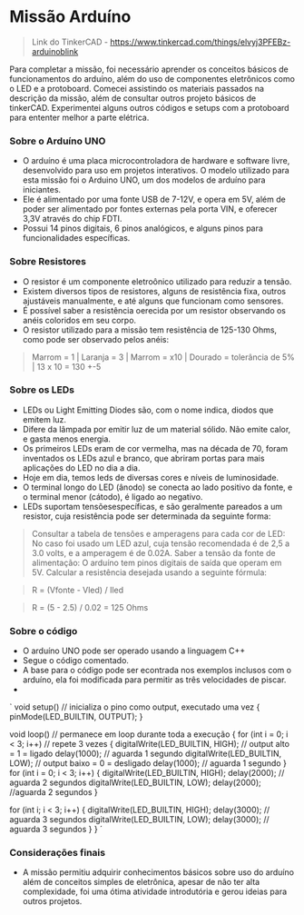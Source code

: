 # Missão Arduíno
> Link do TinkerCAD - https://www.tinkercad.com/things/elvyj3PFEBz-arduinoblink

Para completar a missão, foi necessário aprender os conceitos básicos de funcionamentos do arduíno, além do uso de componentes eletrônicos como o LED e a protoboard. Comecei assistindo os materiais passados na descrição da missão, além de consultar outros projeto básicos de tinkerCAD. Experimentei alguns outros códigos e setups com a protoboard para ententer melhor a parte elétrica.

### Sobre o Arduíno UNO
- O arduíno é uma placa microcontroladora de hardware  e software livre, desenvolvido para uso em projetos interativos. O modelo utilizado para esta missão foi o Arduino UNO, um dos modelos de arduíno para iniciantes.
- Ele é alimentado por uma fonte USB de 7-12V, e opera em 5V, além de poder ser alimentado por fontes externas pela porta VIN, e oferecer 3,3V através do chip FDTI.
- Possui 14 pinos digitais, 6 pinos analógicos, e alguns pinos para funcionalidades específicas.

### Sobre Resistores
- O resistor é um componente eletroônico utilizado para reduzir a tensão.
- Existem diversos tipos de resistores, alguns de resistência fixa, outros ajustáveis manualmente, e até alguns que funcionam como sensores.
- É possível saber a resistência oerecida por um resistor observando os anéis coloridos em seu corpo.
- O resistor utilizado para a missão tem resistência de 125-130 Ohms, como pode ser observado pelos anéis:
> Marrom = 1 | 
> Laranja = 3 | 
> Marrom = x10 | 
> Dourado = tolerância de 5% | 
> 13 x 10 = 130 +-5

### Sobre os LEDs
- LEDs ou Light Emitting Diodes são, com o nome indica, diodos que emitem luz.
- Difere da lâmpada por emitir luz de um material sólido. Não emite calor, e gasta menos energia.
- Os primeiros LEDs eram de cor vermelha, mas na década de 70, foram inventados os LEDs azul e branco, que abriram portas para mais aplicações do LED no dia a dia.
- Hoje em dia, temos leds de diversas cores e níveis de luminosidade.
- O terminal longo do LED (ânodo) se conecta ao lado positivo da fonte, e o terminal menor (cátodo), é ligado ao negativo.
- LEDs suportam tensõesespecíficas, e são geralmente pareados a um resistor, cuja resistência pode ser determinada da seguinte forma: 
> Consultar a tabela de tensões e amperagens para cada cor de LED: 
> No caso foi usado um LED azul, cuja tensão recomendada é de 2,5 a 3.0 volts, e a amperagem é de 0.02A.
> Saber a tensão da fonte de alimentação: O arduíno tem pinos digitais de saída que operam em 5V.
> Calcular a resistência desejada usando a seguinte fórmula:

> R = (Vfonte - Vled) / Iled

> R = (5 - 2.5) / 0.02 = 125 Ohms

### Sobre o código
- O arduíno UNO pode ser operado usando a linguagem C++
- Segue o código comentado.
- A base para o código pode ser econtrada nos exemplos inclusos com o arduíno, ela foi modificada para permitir as três velocidades de piscar.
- 
` void setup() // inicializa o pino como output, executado uma vez
{
  pinMode(LED_BUILTIN, OUTPUT);
}

void loop() // permanece em loop durante toda a execução
{
  for (int i = 0; i < 3; i++) // repete 3 vezes
  {
  	digitalWrite(LED_BUILTIN, HIGH); // output alto = 1 = ligado
  	delay(1000); // aguarda 1 segundo
  	digitalWrite(LED_BUILTIN, LOW); // output baixo = 0 = desligado
  	delay(1000); // aguarda 1 segundo
  }
  for (int i = 0; i < 3; i++)
  {
  	digitalWrite(LED_BUILTIN, HIGH);
  	delay(2000); // aguarda 2 segundos
  	digitalWrite(LED_BUILTIN, LOW);
  	delay(2000); //aguarda 2 segundos
  }
  
  for (int i; i < 3; i++)
  {
  	digitalWrite(LED_BUILTIN, HIGH);
  	delay(3000); // aguarda 3 segundos
  	digitalWrite(LED_BUILTIN, LOW);
  	delay(3000); // aguarda 3 segundos
  }
} ´

### Considerações finais
- A missão permitiu adquirir conhecimentos básicos sobre uso do arduíno além de conceitos simples de eletrônica, apesar de não ter alta complexidade, foi uma ótima atividade introdutória e gerou ideias para outros projetos.

